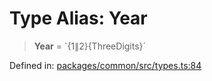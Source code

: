 # Type Alias: Year

> **Year** = \`$\{1 \| 2\}$\{ThreeDigits\}\`

Defined in: [packages/common/src/types.ts:84](https://github.com/dcdpr/did-btcr2-js/blob/c82bc5c69016e1146a0c52c6e6b21621f5abd6d4/packages/common/src/types.ts#L84)
